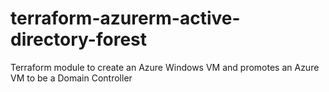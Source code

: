 # terraform-azurerm-active-directory-forest
Terraform module to create an Azure Windows VM and promotes an Azure VM to be a Domain Controller 
